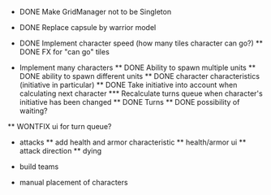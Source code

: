 * DONE Make GridManager not to be Singleton
* DONE Replace capsule by warrior model
* DONE Implement character speed (how many tiles character can go?)
** DONE FX for "can go" tiles

* Implement many characters
** DONE Ability to spawn multiple units
** DONE ability to spawn different units
** DONE character characteristics (initiative in particular)
** DONE Take initiative into account when calculating next character
*** Recalculate turns queue when character's initiative has been changed
** DONE Turns
** DONE possibility of waiting? 

** WONTFIX ui for turn queue?


* attacks
** add health and armor characteristic
** health/armor ui
** attack direction
** dying

* build teams

* manual placement of characters
